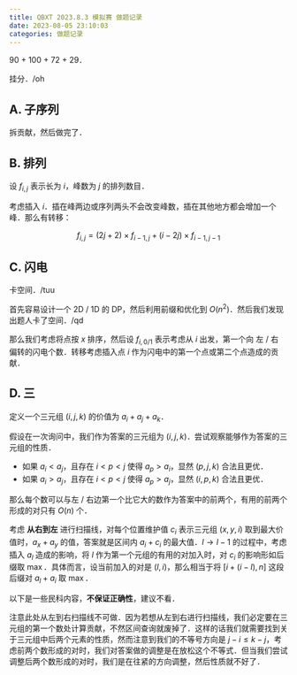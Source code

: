 ```yaml
---
title: QBXT 2023.8.3 模拟赛 做题记录
date: 2023-08-05 23:10:03
categories: 做题记录
---
```


90 + 100 + 72 + 29．

挂分．/oh

<!-- more -->

## A. 子序列

拆贡献，然后做完了．

## B. 排列

设 $f_{i, j}$ 表示长为 $i$，峰数为 $j$ 的排列数目．

考虑插入 $i$．插在峰两边或序列两头不会改变峰数，插在其他地方都会增加一个峰．那么有转移：

$$
f_{i, j} = (2j + 2) \times f_{i - 1, j} + (i - 2j) \times f_{i - 1,j - 1}
$$

## C. 闪电

卡空间．/tuu

首先容易设计一个 2D / 1D 的 DP，然后利用前缀和优化到 $O(n^2)$．然后我们发现出题人卡了空间．/qd

那么我们考虑将点按 $x$ 排序，然后设 $f_{i, 0 / 1}$ 表示考虑从 $i$ 出发，第一个向 左 / 右 偏转的闪电个数．转移考虑插入点 $i$ 作为闪电中的第一个点或第二个点造成的贡献．

## D. 三

定义一个三元组 $(i, j, k)$ 的价值为 $a_i + a_j + a_k$．

假设在一次询问中，我们作为答案的三元组为 $(i, j, k)$．尝试观察能够作为答案的三元组的性质．

- 如果 $a_i < a_j$，且存在 $i < p < j$ 使得 $a_p > a_i$，显然 $(p, j, k)$ 合法且更优．
- 如果 $a_i > a_j$，且存在 $i < p < j$ 使得 $a_p > a_j$，显然 $(i, p, k)$ 合法且更优．

那么每个数可以与左 / 右边第一个比它大的数作为答案中的前两个，有用的前两个形成的对只有 $O(n)$ 个．

考虑 **从右到左** 进行扫描线，对每个位置维护值 $c_i$ 表示三元组 $(x, y, i)$ 取到最大价值时，$a_x + a_y$ 的值，答案就是区间内 $a_i + c_i$ 的最大值．$l \to l - 1$ 的过程中，考虑插入 $a_l$ 造成的影响，将 $l$ 作为第一个元组的有用的对加入时，对 $c_i$ 的影响形如后缀取 $\max$．具体而言，设当前加入的对是 $(l, i)$，那么相当于将 $[i + (i - l), n]$ 这段后缀对 $a_l + a_i$ 取 $\max$．

以下是一些民科内容，**不保证正确性**，建议不看．

注意此处从左到右扫描线不可做．因为若想从左到右进行扫描线，我们必定要在三元组的第一个数处计算贡献，不然区间查询就废掉了．这样的话我们就需要找到关于三元组中后两个元素的性质，然而注意到我们的不等号方向是 $j - i \le k - j$，考虑前两个数形成的对时，我们对答案做的调整是在放松这个不等式．但当我们尝试调整后两个数形成的对时，我们是在往紧的方向调整，然后性质就不好了．
